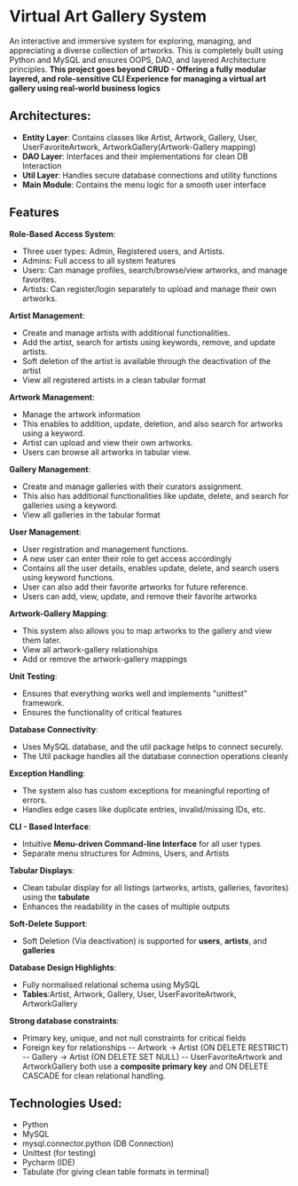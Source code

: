 # Virtual Art Gallery System

An interactive and immersive system for exploring, managing, and appreciating a diverse collection of artworks. This is completely built using Python and MySQL and ensures OOPS, DAO, and layered Architecture principles. 
**This project goes beyond CRUD - Offering a fully modular layered, and role-sensitive CLI Experience for managing a virtual art gallery using real-world business logics**

## Architectures:
- **Entity Layer**: Contains classes like Artist, Artwork, Gallery, User, UserFavoriteArtwork, ArtworkGallery(Artwork-Gallery mapping)
- **DAO Layer**: Interfaces and their implementations for clean DB Interaction
- **Util Layer**: Handles secure database connections and utility functions
- **Main Module**: Contains the menu logic for a smooth user interface

## Features

**Role-Based Access System**:
- Three user types: Admin, Registered users, and Artists.
- Admins: Full access to all system features
- Users: Can manage profiles, search/browse/view artworks, and manage favorites.
- Artists: Can register/login separately to upload and manage their own artworks.

**Artist Management**: 
- Create and manage artists with additional functionalities.
- Add the artist, search for artists using keywords, remove, and update artists.
- Soft deletion of the artist is available through the deactivation of the artist
- View all registered artists in a clean tabular format
  
**Artwork Management**: 
- Manage the artwork information 
- This enables to addition, update, deletion, and also search for artworks using a keyword.
- Artist can upload and view their own artworks.
- Users can browse all artworks in tabular view.

**Gallery Management**:
- Create and manage galleries with their curators assignment.
- This also has additional functionalities like update, delete, and search for galleries using a keyword.
- View all galleries in the tabular format
  
**User Management**:
- User registration and management functions.
- A new user can enter their role to get access accordingly
- Contains all the user details, enables update, delete, and search users using keyword functions.
- User can also add their favorite artworks for future reference.
- Users can add, view, update, and remove their favorite artworks
  
**Artwork-Gallery Mapping**: 
- This system also allows you to map artworks to the gallery and view them later.
- View all artwork-gallery relationships
- Add  or remove the artwork-gallery mappings
  
**Unit Testing**: 
- Ensures that everything works well and implements "unittest" framework.
- Ensures the functionality of critical features

**Database Connectivity**: 
- Uses MySQL database, and the util package helps to connect securely.
- The Util package handles all the database connection operations cleanly
  
**Exception Handling**: 
- The system also has custom exceptions for meaningful reporting of errors.
- Handles edge cases like duplicate entries, invalid/missing IDs, etc.

**CLI - Based Interface**:
- Intuitive **Menu-driven Command-line Interface** for all user types
- Separate menu structures for Admins, Users, and Artists

**Tabular Displays**:
- Clean tabular display for all listings (artworks, artists, galleries, favorites) using the **tabulate**
- Enhances the readability in the cases of multiple outputs

**Soft-Delete Support**:
- Soft Deletion (Via deactivation) is supported for **users**, **artists**, and **galleries**

**Database Design Highlights**:
- Fully normalised relational schema using MySQL
- **Tables**:Artist, Artwork, Gallery, User, UserFavoriteArtwork, ArtworkGallery

**Strong database constraints**:
- Primary key, unique, and not null constraints for critical fields
- Foreign key for relationships
  -- Artwork -> Artist (ON DELETE RESTRICT)
  -- Gallery -> Artist (ON DELETE SET NULL)
  -- UserFavoriteArtwork and ArtworkGallery both use a **composite primary key** and ON DELETE CASCADE for clean relational handling.

## Technologies Used:
- Python
- MySQL
- mysql.connector.python (DB Connection)
- Unittest (for testing)
- Pycharm (IDE)
- Tabulate (for giving clean table formats in terminal)
